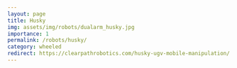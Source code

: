 ```yaml
---
layout: page
title: Husky
img: assets/img/robots/dualarm_husky.jpg
importance: 1
permalink: /robots/husky/
category: wheeled
redirect: https://clearpathrobotics.com/husky-ugv-mobile-manipulation/
---
```

